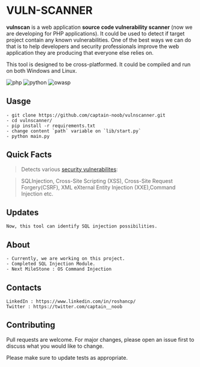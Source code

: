 
  

# VULN-SCANNER

  

**vulnscan** is a web application **source code vulnerability scanner** (now we are developing for PHP applications). It could be used to detect if target project contain any known vulnerabilities. One of the best ways we can do that is to help developers and security professionals improve the web application they are producing that everyone else relies on.

  

  

This tool is designed to be cross-platformed. It could be compiled and run on both Windows and Linux.

  

  

![php](https://img.shields.io/badge/php-%5E7.1.3-blue?logo=php) ![python](https://img.shields.io/badge/python-v3.7-blue?logo=python) ![owasp](https://img.shields.io/badge/owasp-Top%2010-green?logo=owasp&style=plastic)

  

## Uasge

   
   

    - git clone https://github.com/captain-noob/vulnscanner.git
    - cd vulnscanner/
    - pip install -r requirements.txt
    - change content `path` variable on `lib/start.py` 
    - python main.py
    

  

## Quick Facts

  

  

  

> Detects various [security vulnerabilites](https://owasp.org/www-project-top-ten/):

  

> SQLInjection, Cross-Site Scripting (XSS), Cross-Site Request Forgery(CSRF), XML eXternal Entity Injection (XXE),Command Injection etc.

  

  

## Updates

  

    Now, this tool can identify SQL injection possibilities.

  

## About


    - Currently, we are working on this project.
    - Completed SQL Injection Module.
    - Next MileStone : OS Command Injection

  

## Contacts

  

  

  

    LinkedIn : https://www.linkedin.com/in/roshancp/
    Twitter : https://twitter.com/captain__noob

  

  

## Contributing


Pull requests are welcome. For major changes, please open an issue first to discuss what you would like to change.

Please make sure to update tests as appropriate.
